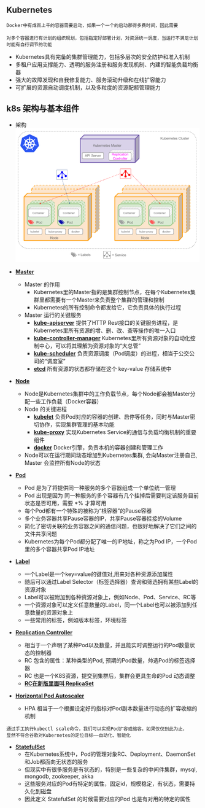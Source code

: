 ## Kubernetes

```
Docker中有成百上千的容器需要启动，如果一个一个的启动那得多费时间，因此需要

对多个容器进行有计划的组织规划，包括指定好部署计划，对资源统一调度，当运行不满足计划时能有自行调节的功能
```
- Kubernetes具有完备的集群管理能力，包括多层次的安全防护和准入机制
- 多租户应用支撑能力、透明的服务注册和服务发现机制、内建的智能负载均衡器
- 强大的故障发现和自我修复能力、服务滚动升级和在线扩容能力
- 可扩展的资源自动调度机制，以及多粒度的资源配额管理能力

## k8s 架构与基本组件
- 架构 
![2pc](https://github.com/caesar-empereur/read-book/blob/master/photo/k8s-arch.png)


- **[Master](#)**
    - Master 的作用
        - Kubernetes里的Master指的是集群控制节点，在每个Kubernetes集群里都需要有一个Master来负责整个集群的管理和控制
        - Kubernetes的所有控制命令都发给它，它负责具体的执行过程
    - Master 运行的关键服务
        - **[kube-apiserver](#)** 提供了HTTP Rest接口的关键服务进程，是Kubernetes里所有资源的增、删、改、查等操作的唯一入口
        - **[kube-controller-manager](#)** Kubernetes里所有资源对象的自动化控制中心，可以将其理解为资源对象的“大总管”
        - **[kube-scheduler](#)** 负责资源调度（Pod调度）的进程，相当于公交公司的“调度室”
        - **[etcd](#)** 所有资源的状态都存储在这个 key-value 存储系统中
- **[Node](#)**
    - Node是Kubernetes集群中的工作负载节点，每个Node都会被Master分配一些工作负载（Docker容器）
    - Node 的关键进程
        - **[kubelet](#)** 负责Pod对应的容器的创建、启停等任务，同时与Master密切协作，实现集群管理的基本功能
        - **[kube-proxy](#)** 实现Kubernetes Service的通信与负载均衡机制的重要组件
        - **[docker](#)** Docker引擎，负责本机的容器创建和管理工作
    - Node可以在运行期间动态增加到Kubernetes集群, 会向Master注册自己, Master 会监控所有Node的状态
- **[Pod](#)**
    - Pod 是为了将提供同一种服务的多个容器组成一个单位统一管理
    - Pod 出现是因为 同一种服务的多个容器有几个挂掉后需要判定该服务目前状态是否可用，需要 *% 才算可用
    - 每个Pod都有一个特殊的被称为“根容器”的Pause容器
    - 多个业务容器共享Pause容器的IP，共享Pause容器挂接的Volume
    - 简化了密切关联的业务容器之间的通信问题，也很好地解决了它们之间的文件共享问题
    - Kubernetes为每个Pod都分配了唯一的IP地址，称之为Pod IP，一个Pod里的多个容器共享Pod IP地址
- **[Label](#)**
    - 一个Label是一个key=value的键值对,用来对各种资源添加属性
    - 随后可以通过Label Selector（标签选择器）查询和筛选拥有某些Label的资源对象
    - Label可以被附加到各种资源对象上，例如Node、Pod、Service、RC等
    - 一个资源对象可以定义任意数量的Label，同一个Label也可以被添加到任意数量的资源对象上
    - 一些常用的标签，例如版本标签，环境标签
- **[Replication Controller](#)**
    - 相当于一个声明了某种Pod以及数量，并且能实时调整运行的Pod数量状态的控制器
    - RC 包含的属性：某种类型的Pod, 预期的Pod数量，帅选Pod的标签选择器
    - RC 也是一个K8S资源，提交到集群后，集群会更具生命的Pod 动态调整
    - **[RC在新版里面叫 ReplicaSet](#)**
- **[Horizontal Pod Autoscaler](#)**
    - HPA 相当于一个根据设定好的指标对Pod副本数量进行动态的扩容收缩的机制
```
通过手工执行kubectl scale命令，我们可以实现Pod扩容或缩容。如果仅仅到此为止，
显然不符合谷歌对Kubernetes的定位目标——自动化、智能化
```

- **[StatefulSet](#)**
    - 在Kubernetes系统中，Pod的管理对象RC、Deployment、DaemonSet和Job都面向无状态的服务
    - 但现实中有很多服务是有状态的，特别是一些复杂的中间件集群，mysql, mongodb, zookeeper, akka
    - 这些服务对应的Pod有特定的属性，固定id，规模稳定，有状态，需要持久化到磁盘
    - 因此定义 StatefulSet 的时候需要对应的Pod 也是有对用的特定的属性
